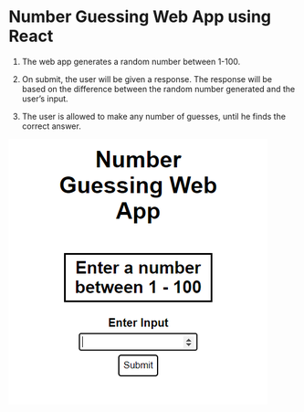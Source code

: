 # 			Number Guessing Web App using React



1. The web app generates a random number between 1-100. 

2. On submit, the user will be given a response. The response will be based on the difference between the random number
generated and the user’s input.

3. The user is allowed to make any number of guesses, until he finds the correct
answer.

<img src="images/RctGusApp.PNG"></img>